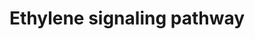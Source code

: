 ---
annotations:
- type: Pathway Ontology
  value: signaling pathway
authors:
- Mkutmon
- Susan
- DeSl
description: ' Ethylene signal transduction and the control of juvenile to adult phase
  transitions in the leaf. The pathway for ethylene signal transduction involves positive
  and negative regulators that culminate in transcriptional regulation by the EIN3-like
  family of transcription factors. Among the ethylene-responsive genes are some that
  encode additional transcription factors such as those of the ethylene response factor
  (ERF) and ethylene response DNA-binding factor (EDF) families. The pharmacological
  agents aminoethoxyvinylglycine (AVG) and silver can be used to inhibit ethylene
  responses through their ability to target ethylene biosynthesis or the receptors,
  respectively. One effect of ethylene is to stimulate the juvenile to adult phase
  transition of leaves. The transcription factor FUS3 negatively regulates the effects
  of ethylene on this developmental process.'
last-edited: 2017-07-28
organisms:
- Arabidopsis thaliana
redirect_from:
- /index.php/Pathway:WP2851
- /instance/WP2851
schema-jsonld:
- '@context': https://schema.org/
  '@id': https://wikipathways.github.io/pathways/WP2851.html
  '@type': Dataset
  creator:
    '@type': Organization
    name: WikiPathways
  description: ' Ethylene signal transduction and the control of juvenile to adult
    phase transitions in the leaf. The pathway for ethylene signal transduction involves
    positive and negative regulators that culminate in transcriptional regulation
    by the EIN3-like family of transcription factors. Among the ethylene-responsive
    genes are some that encode additional transcription factors such as those of the
    ethylene response factor (ERF) and ethylene response DNA-binding factor (EDF)
    families. The pharmacological agents aminoethoxyvinylglycine (AVG) and silver
    can be used to inhibit ethylene responses through their ability to target ethylene
    biosynthesis or the receptors, respectively. One effect of ethylene is to stimulate
    the juvenile to adult phase transition of leaves. The transcription factor FUS3
    negatively regulates the effects of ethylene on this developmental process.'
  keywords:
  - ERS2
  - EIN4
  - Silver
  - ETR1
  - FUS3
  - AVG
  - CTR1
  - ETR2
  - EIN2
  - C2H4
  - ERS1
  license: CC0
  name: Ethylene signaling pathway
seo: CreativeWork
title: Ethylene signaling pathway
wpid: WP2851
---